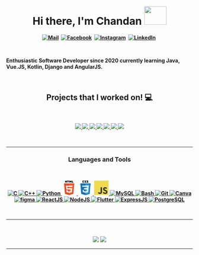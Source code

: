  <!-- 📫 You can reach me through [Facebook](http://facebook.com/fb.chandans) or [Instagram](http://instagram.com/ig_chandans/) or [Linkedin](http://linkedin.com/in/chandan-shrivastava) -->
<p>
  <h1 align="center"><b>Hi there, I'm Chandan <img src="https://c.tenor.com/9jn_TYgvSyQAAAAM/pikachu-pokemon.gif" alt="" width="60" height="50"></h1>
</p>
<p align="center">
<a href="mailto:chandan.shrivastava@students.iiit.ac.in"><img src="https://img.shields.io/badge/Mail-2962FF?style=for-the-badge&logo=Gmail&logoColor=white" alt="Mail" /></a>&nbsp;
<a href="https://www.facebook.com/fb.chandans/"><img src="https://img.shields.io/badge/Facebook-2962FF?style=for-the-badge&logo=Facebook&logoColor=white" alt="Facebook" /></a>&nbsp;
<a href="https://www.instagram.com/ig_chandans/"><img src="https://img.shields.io/badge/Instagram-2962FF?style=for-the-badge&logo=Instagram&logoColor=white" alt="Instagram" /></a>&nbsp;
<a href="https://www.linkedin.com/in/chandan-shrivastava/"><img src="https://img.shields.io/badge/Linkedin-2962FF?style=for-the-badge&logo=LinkedIn&logoColor=white" alt="LinkedIn" /></a>&nbsp;
</p>
<br />
<p>Enthusiastic Software Developer since 2020 currently learning Java, Vue.JS, Kotlin, Django and AngularJS.</p>
<br />
<h2 align="center">Projects that I worked on!  💻</h2>
<br />
<p align="center">
  <a href="https://github.com/chandan-shrivastava/TVRQC-BOT">
  <img align="" src="https://github-readme-stats.vercel.app/api/pin/?username=chandan-shrivastava&repo=TVRQC-BOT&theme=tokyonight" />
</a>
<a href="https://github.com/chandan-shrivastava/Hospital-Management">
  <img align="" src="https://github-readme-stats.vercel.app/api/pin/?username=chandan-shrivastava&repo=Hospital-Management&theme=tokyonight" />
</a>
<a href="https://github.com/chandan-shrivastava/cshell">
  <img align="" src="https://github-readme-stats.vercel.app/api/pin/?username=chandan-shrivastava&repo=cshell&theme=tokyonight" />
</a>
  <a href="https://github.com/chandan-shrivastava/tweaked-xv6">
  <img align="" src="https://github-readme-stats.vercel.app/api/pin/?username=chandan-shrivastava&repo=tweaked-xv6&theme=tokyonight" />
</a>
 <a href="https://github.com/chandan-shrivastava/Canteen-Portal">
  <img align="" src="https://github-readme-stats.vercel.app/api/pin/?username=chandan-shrivastava&repo=Canteen-Portal&theme=tokyonight" />
</a>
  <a href="https://github.com/chandan-shrivastava/Clash-of-Clans-Clone">
  <img align="" src="https://github-readme-stats.vercel.app/api/pin/?username=chandan-shrivastava&repo=Clash-of-Clans-Clone&theme=tokyonight" />
</a>
<a href="https://github.com/chandan-shrivastava/Directory-Manager">
  <img align="" src="https://github-readme-stats.vercel.app/api/pin/?username=chandan-shrivastava&repo=Directory-Manager&theme=tokyonight" />
</a>
</p>
<br />

---

<h3 align="center"> Languages and Tools</h3>
</p>
<br />
<p align="center">
<a href="https://www.programiz.com/c-programming" target="_blank"> <img src="https://cdn.jsdelivr.net/gh/devicons/devicon/icons/c/c-line.svg" alt="C" width="40" height="40"/> </a>
<a href="https://www.w3schools.com/cpp/" target="_blank"> <img src="https://cdn.jsdelivr.net/gh/devicons/devicon/icons/cplusplus/cplusplus-original.svg" alt="C++" width="40" height="40"/> </a>
<a href="https://www.python.org/" target="_blank"> <img src="https://cdn.jsdelivr.net/gh/devicons/devicon/icons/python/python-original.svg" alt="Python" width="40" height="40"/> </a>
<a href="https://www.w3.org/html/" target="_blank"> <img src="https://raw.githubusercontent.com/devicons/devicon/master/icons/html5/html5-original-wordmark.svg" alt="html5" width="40" height="40"/> </a>
<a href="https://www.w3schools.com/css/" target="_blank"> <img src="https://raw.githubusercontent.com/devicons/devicon/master/icons/css3/css3-original-wordmark.svg" alt="css3" width="40" height="40"/> </a>
<a href="https://developer.mozilla.org/en-US/docs/Web/JavaScript" target="_blank"> <img src="https://raw.githubusercontent.com/devicons/devicon/master/icons/javascript/javascript-original.svg" alt="javascript" width="40" height="40"/> </a> 
<a href="https://www.mysql.com/" target="_blank"> <img src="https://cdn.jsdelivr.net/gh/devicons/devicon/icons/mysql/mysql-original-wordmark.svg" alt="MySQL" width="40" height="40"/> </a>
<a href="https://www.gnu.org/software/bash/" target="_blank"> <img src="https://cdn.jsdelivr.net/gh/devicons/devicon/icons/bash/bash-original.svg" alt="Bash" width="40" height="40"/> </a>
<a href="https://www.github.com/" target="_blank"> <img src="https://cdn.jsdelivr.net/gh/devicons/devicon/icons/git/git-plain-wordmark.svg" alt="Git" width="40" height="40"/> </a>
<a href="https://www.canva.com/" target="_blank"> <img src="https://cdn.jsdelivr.net/gh/devicons/devicon/icons/canva/canva-original.svg" alt="Canva" width="40" height="40"/> </a>
<a href="https://www.figma.com/" target="_blank"> <img src="https://www.vectorlogo.zone/logos/figma/figma-icon.svg" alt="figma" width="40" height="40"/> </a>
<a href="https://reactjs.org/" target="_blank"> <img src="https://cdn.jsdelivr.net/gh/devicons/devicon/icons/react/react-original-wordmark.svg" alt="ReactJS" width="40" height="40"/> </a>
 <a href="https://nodejs.org/" target="_blank"> <img src="https://cdn.jsdelivr.net/gh/devicons/devicon/icons/nodejs/nodejs-plain-wordmark.svg" alt="NodeJS" width="40" height="40"/> </a>
 <a href="https://flutter.dev/" target="_blank"> <img src="https://cdn.jsdelivr.net/gh/devicons/devicon/icons/flutter/flutter-original.svg" alt="Flutter" width="40" height="40"/> </a>
 <a href="https://expressjs.com/" target="_blank"> <img src="https://cdn.jsdelivr.net/gh/devicons/devicon/icons/express/express-original-wordmark.svg" alt="ExpressJS" width="40" height="40"/> </a>
 <a href="https://www.postgresql.org/" target="_blank"> <img src="https://cdn.jsdelivr.net/gh/devicons/devicon/icons/postgresql/postgresql-original-wordmark.svg" alt="PostgreSQL" width="40" height="40"/> </a>
   </p>
<br />

---
<br />
<p align="center">
<img src="https://github-readme-stats.vercel.app/api?username=chandan-shrivastava&theme=radical&show_icons=true&count_private=true" width="450"/>
<img src="https://github-readme-stats.vercel.app/api/top-langs/?username=chandan-shrivastava&layout=compact&theme=radical" width="450" />
</p>

---
